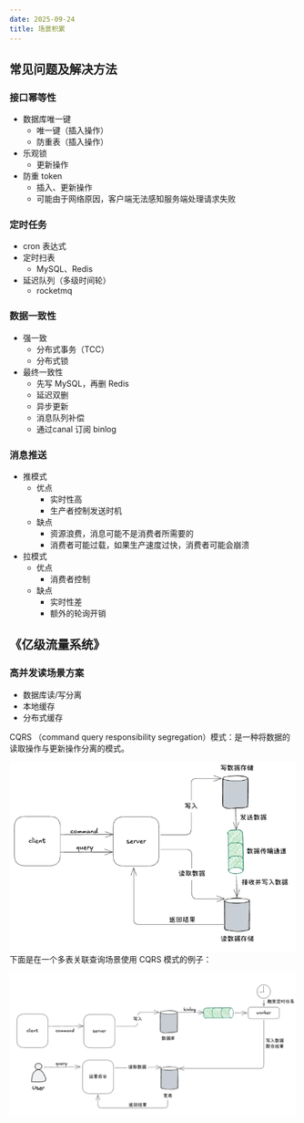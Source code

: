 ```yaml
---
date: 2025-09-24
title: 场景积累
---
```

## 常见问题及解决方法
### 接口幂等性
+ 数据库唯一键
    - 唯一键（插入操作）
    - 防重表（插入操作）
+ 乐观锁
    - 更新操作
+ 防重 token
    - 插入、更新操作
    - 可能由于网络原因，客户端无法感知服务端处理请求失败

### 定时任务
+ cron 表达式
+ 定时扫表
    - MySQL、Redis
+ 延迟队列（多级时间轮）
    - rocketmq

### 数据一致性
+ 强一致
    - 分布式事务（TCC）
    - 分布式锁
+ 最终一致性
    - 先写 MySQL，再删 Redis
    - 延迟双删
    - 异步更新
    - 消息队列补偿
    - 通过canal 订阅 binlog

### 消息推送
+ 推模式
    - 优点
        * 实时性高
        * 生产者控制发送时机
    - 缺点
        * 资源浪费，消息可能不是消费者所需要的
        * 消费者可能过载，如果生产速度过快，消费者可能会崩溃
+ 拉模式
    - 优点
        * 消费者控制
    - 缺点
        * 实时性差
        * 额外的轮询开销

## 《亿级流量系统》
### 高并发读场景方案
+ 数据库读/写分离
+ 本地缓存
+ 分布式缓存

CQRS （command query responsibility segregation）模式：是一种将数据的读取操作与更新操作分离的模式。

![](https://raw.githubusercontent.com/lyydsheep/pic/main/20250928094723.png)
下面是在一个多表关联查询场景使用 CQRS 模式的例子：

![](https://raw.githubusercontent.com/lyydsheep/pic/main/20250928094735.png)
